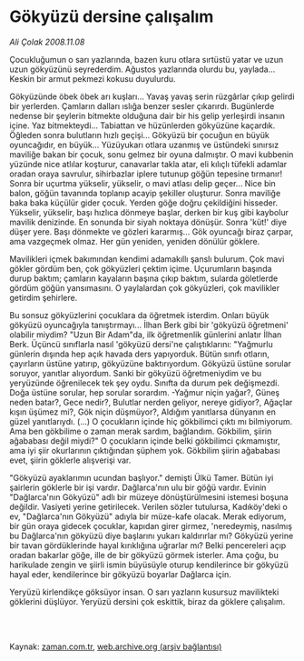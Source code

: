 # Gökyüzü dersine çalışalım

*Ali Çolak 2008.11.08*

<td class="columnist-detail">
<p>Çocukluğumun o sarı yazlarında, bazen kuru otlara sırtüstü yatar ve uzun uzun gökyüzünü seyrederdim. Ağustos yazlarında olurdu bu, yaylada... Keskin bir armut pekmezi kokusu duyulurdu.</p>
<p>
<div id="haberMetinDiv">
<p> Gökyüzünde öbek öbek arı kuşları... Yavaş yavaş serin rüzgârlar çıkıp gelirdi bir yerlerden. Çamların dalları ıslığa benzer sesler çıkarırdı. Bugünlerde nedense bir şeylerin bitmekte olduğuna dair bir his gelip yerleşirdi insanın içine. Yaz bitmekteydi... Tabiattan ve hüzünlerden gökyüzüne kaçardık. Öğleden sonra bulutların hızlı geçişi... Gökyüzü bir çocuğun en büyük oyuncağıdır, en büyük... Yüzüyukarı otlara uzanmış ve üstündeki sınırsız maviliğe bakan bir çocuk, sonu gelmez bir oyuna dalmıştır. O mavi kubbenin yüzünde nice atlılar koşturur, canavarlar takla atar, eli kılıçlı tüfekli adamlar oradan oraya savrulur, sihirbazlar iplere tutunup göğün tepesine tırmanır! Sonra bir uçurtma yükselir, yükselir, o mavi atlası delip geçer... Nice bin balon, göğün tavanında toplanıp acayip şekiller oluşturur. Sonra maviliğe baka baka küçülür gider çocuk. Yerden göğe doğru çekildiğini hisseder. Yükselir, yükselir, başı hızlıca dönmeye başlar, derken bir kuş gibi kaybolur mavilik denizinde. En sonunda bir siyah noktaya dönüşür. Sonra 'küt!' diye düşer yere. Başı dönmekte ve gözleri kararmış... Gök oyuncağı biraz çarpar, ama vazgeçmek olmaz. Her gün yeniden, yeniden dönülür göklere.
<p>Mavilikleri içmek bakımından kendimi adamakıllı şanslı bulurum. Çok mavi gökler gördüm ben, çok gökyüzleri çektim içime. Uçurumların başında durup baktım; çamların kayaların başına çıkıp baktım, sularda göletlerde gördüm göğün yansımasını. O yaylalardan çok gökyüzleri, çok mavilikler getirdim şehirlere.
<p>Bu sonsuz gökyüzlerini çocuklara da öğretmek isterdim. Onları büyük gökyüzü oyuncağıyla tanıştırmayı... İlhan Berk gibi bir 'gökyüzü öğretmeni' olabilir miydim? "Uzun Bir Adam"da, ilk öğretmenlik günlerini anlatır İlhan Berk. Üçüncü sınıflarla nasıl 'gökyüzü dersi'ne çalıştıklarını: "Yağmurlu günlerin dışında hep açık havada ders yapıyorduk. Bütün sınıfı otların, çayırların üstüne yatırıp, gökyüzüne baktırıyordum. Gökyüzü üstüne sorular soruyor, yanıtlar alıyordum. Sanki bir gökyüzü öğretmeniydim ve bu yeryüzünde öğrenilecek tek şey oydu. Sınıfta da durum pek değişmezdi. Doğa üstüne sorular, hep sorular sorardım. -Yağmur niçin yağar?, Güneş neden batar?, Gece nedir?, Bulutlar nerden geliyor, nereye gidiyor?, Ağaçlar kışın üşümez mi?, Gök niçin düşmüyor?, Aldığım yanıtlarsa dünyanın en güzel yanıtlarıydı. (...) O çocukların içinde hiç gökbilimci çıktı mı bilmiyorum. Ama ben gökbilime o zaman merak sardım, bağlandım. Gökbilim, şiirin ağababası değil miydi?" O çocukların içinde belki gökbilimci çıkmamıştır, ama iyi şiir okurlarının çıktığından şüphem yok. Gökbilim şiirin ağababası evet, şiirin göklerle alışverişi var.
<p>"Gökyüzü ayaklarımın ucundan başlıyor." demişti Ülkü Tamer. Bütün iyi şairlerin göklerle bir işi vardır. Dağlarca'nın ulu bir göğü vardır. Evinin "Dağlarca'nın Gökyüzü" adlı bir müzeye dönüştürülmesini istemesi boşuna değildir. Vasiyeti yerine getirilecek. Verilen sözler tutulursa, Kadıköy'deki o ev, "Dağlarca'nın Gökyüzü" adıyla bir müze-kafe olacak. Merak ediyorum, bir gün oraya gidecek çocuklar, kapıdan girer girmez, 'neredeymiş, nasılmış bu Dağlarca'nın gökyüzü diye başlarını yukarı kaldırırlar mı? Gökyüzü yerine bir tavan gördüklerinde hayal kırıklığına uğrarlar mı? Belki pencereleri açıp oradan bakarlar göğe, ille de bir gökyüzü görmek isterler. Ama çoğu, bu harikulade zengin ve şiirli ismin büyüsüyle oturup kendilerince bir gökyüzü hayal eder, kendilerince bir gökyüzü boyarlar Dağlarca için.
<p>Yeryüzü kirlendikçe göksüyor insan. O sarı yazların kusursuz mavilikteki göklerini düşlüyor. Yeryüzü dersini çok eskittik, biraz da göklere çalışalım.</p></p></p></p></p></div>
</p>


<p><br>
		 </br></p></td>

Kaynak: [zaman.com.tr](http://zaman.com.tr/yazar.do?yazino=757927), [web.archive.org (arşiv bağlantısı)](http://web.archive.org/web/20120205154942/http://www.zaman.com.tr:80/yazar.do?yazino=757927)
